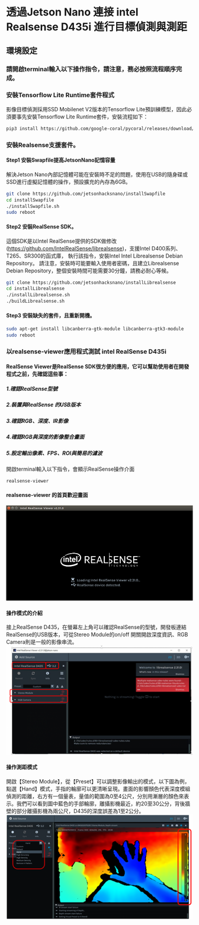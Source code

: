 # 透過Jetson Nano 連接 intel Realsense D435i 進行目標偵測與測距

## 環境設定
### 請開啟terminal輸入以下操作指令，請注意，務必按照流程順序完成。

### 安裝Tensorflow Lite Runtime套件程式
影像目標偵測採用SSD Mobilenet V2版本的Tensorflow Lite預訓練模型，因此必須要事先安裝Tensorflow Lite Runtime套件，安裝流程如下：
```bash
pip3 install https://github.com/google-coral/pycoral/releases/download/release-frogfish/tflite_runtime-2.5.0-cp36-cp36m-linux_aarch64.whl
```

### 安裝Realsense支援套件。
#### Step1 安裝Swapfile提高JetsonNano記憶容量
解決Jetson Nano內部記憶體可能在安裝時不足的問題，使用在USB的隨身碟或SSD進行虛擬記憶體的操作，預設擴充的內存為6GB。
```bash
git clone https://github.com/jetsonhacksnano/installSwapfile
cd installSwapfile
./installSwapfile.sh
sudo reboot
```
#### Step2 安裝RealSense SDK。
這個SDK是以Intel RealSense提供的SDK做修改(https://github.com/IntelRealSense/librealsense)，支援Intel D400系列、T265、SR300的函式庫，
執行該指令，安裝Intel Intel Librealsense Debian Repository。
請注意，安裝時可能要輸入使用者密碼，且建立Librealsense Debian Repository，整個安裝時間可能需要30分鐘，請務必耐心等候。
```bash
git clone https://github.com/jetsonhacksnano/installLibrealsense
cd installLibrealsense
./installLibrealsense.sh
./buildLibrealsense.sh
```

#### Step3 安裝缺失的套件，且重新開機。
```bash
sudo apt-get install libcanberra-gtk-module libcanberra-gtk3-module
sudo reboot
```

### 以realsense-viewer應用程式測試 intel RealSense D435i
#### RealSense Viewer是RealSense SDK很方便的應用，它可以幫助使用者在開發程式之前，先確認這些事：
##### 1.確認RealSense型號
##### 2.裝置與RealSense 的USB版本
##### 3.確認RGB、深度、IR影像
##### 4.確認RGB與深度的影像整合畫面
##### 5.設定輸出像素、FPS、ROI與簡易的濾波

開啟terminal輸入以下指令，會顯示RealSense操作介面
```bash
realsense-viewer
```
#### realsense-viewer 的首頁歡迎畫面
![](./realsense_viewer_1.png)

#### 操作模式的介紹
接上RealSense D435，在螢幕左上角可以確認RealSense的型號，開發板連結RealSense的USB版本，可從Stereo Module的on/off 開關開啟深度資訊、RGB Camera則是一般的影像串流。
![](./realsense_viewer_2.png)

#### 操作測距模式
開啟【Stereo Module】，從【Preset】可以調整影像輸出的模式，以下圖為例，點選【Hand】模式，手指的輪廓可以更清晰呈現。畫面的影響顏色代表深度模組偵測的距離，右方有一個量表，量值的範圍為0至4公尺，分別用漸層的顏色來表示。我們可以看到圖中藍色的手部輪廓，離攝影機最近，約20至30公分，背後牆壁的部分離攝影機為兩公尺，D435的深度誤差為1至2公分。
![](./realsense_viewer_3.png)
